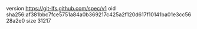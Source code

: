 version https://git-lfs.github.com/spec/v1
oid sha256:af381bbc7fce5751a84a0b369217c425a2f120d617f10141ba01e3cc5628a2e0
size 31217
